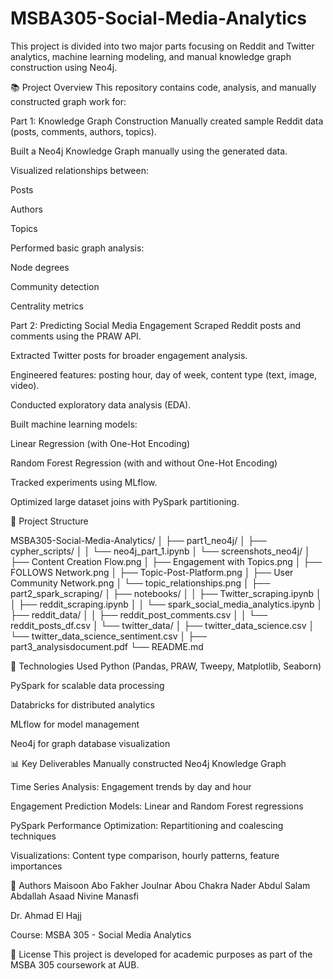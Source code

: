 # MSBA305-Social-Media-Analytics

This project is divided into two major parts focusing on Reddit and Twitter analytics, machine learning modeling, and manual knowledge graph construction using Neo4j.

📚 Project Overview
This repository contains code, analysis, and manually constructed graph work for:

Part 1: Knowledge Graph Construction
Manually created sample Reddit data (posts, comments, authors, topics).

Built a Neo4j Knowledge Graph manually using the generated data.

Visualized relationships between:

Posts

Authors

Topics

Performed basic graph analysis:

Node degrees

Community detection

Centrality metrics

Part 2: Predicting Social Media Engagement
Scraped Reddit posts and comments using the PRAW API.

Extracted Twitter posts for broader engagement analysis.

Engineered features: posting hour, day of week, content type (text, image, video).

Conducted exploratory data analysis (EDA).

Built machine learning models:

Linear Regression (with One-Hot Encoding)

Random Forest Regression (with and without One-Hot Encoding)

Tracked experiments using MLflow.

Optimized large dataset joins with PySpark partitioning.

📁 Project Structure

MSBA305-Social-Media-Analytics/
│
├── part1_neo4j/
│   ├── cypher_scripts/
│   │   └── neo4j_part_1.ipynb
│   └── screenshots_neo4j/
│       ├── Content Creation Flow.png
│       ├── Engagement with Topics.png
│       ├── FOLLOWS Network.png
│       ├── Topic-Post-Platform.png
│       ├── User Community Network.png
│       └── topic_relationships.png
│
├── part2_spark_scraping/
│   ├── notebooks/
│   │   ├── Twitter_scraping.ipynb
│   │   ├── reddit_scraping.ipynb
│   │   └── spark_social_media_analytics.ipynb
│   ├── reddit_data/
│   │   ├── reddit_post_comments.csv
│   │   └── reddit_posts_df.csv
│   └── twitter_data/
│       ├── twitter_data_science.csv
│       └── twitter_data_science_sentiment.csv
│
├── part3_analysisdocument.pdf
└── README.md

🚀 Technologies Used
Python (Pandas, PRAW, Tweepy, Matplotlib, Seaborn)

PySpark for scalable data processing

Databricks for distributed analytics

MLflow for model management

Neo4j for graph database visualization

📊 Key Deliverables
Manually constructed Neo4j Knowledge Graph 

Time Series Analysis: Engagement trends by day and hour

Engagement Prediction Models: Linear and Random Forest regressions

PySpark Performance Optimization: Repartitioning and coalescing techniques

Visualizations: Content type comparison, hourly patterns, feature importances

🧠 Authors
Maisoon Abo Fakher
Joulnar Abou Chakra
Nader Abdul Salam
Abdallah Asaad
Nivine Manasfi

Dr. Ahmad El Hajj

Course: MSBA 305 - Social Media Analytics

📄 License
This project is developed for academic purposes as part of the MSBA 305 coursework at AUB.

